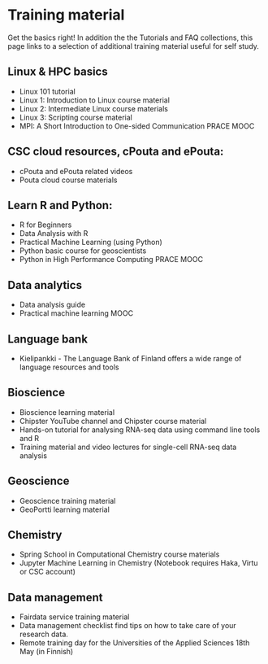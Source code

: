 # Training material

Get the basics right! In addition the the Tutorials 
and FAQ collections, 
this page links to a selection of additional training material useful 
for self study.
 
## Linux & HPC basics
*   Linux 101 tutorial
*   Linux 1: Introduction to Linux course material
*   Linux 2: Intermediate Linux course materials
*   Linux 3: Scripting course material
*   MPI: A Short Introduction to One-sided Communication PRACE MOOC
 
## CSC cloud resources, cPouta and ePouta:
*   cPouta and ePouta related videos
*   Pouta cloud course materials
 
## Learn R and Python:
*   R for Beginners
*   Data Analysis with R
*   Practical Machine Learning (using Python)
*   Python basic course for geoscientists
*   Python in High Performance Computing PRACE MOOC
 
## Data analytics
*   Data analysis guide
*   Practical machine learning MOOC
 
## Language bank
*   Kielipankki - The Language Bank of Finland offers a wide range of language resources and tools
 
## Bioscience
*   Bioscience learning material
*   Chipster YouTube channel and Chipster course material
*   Hands-on tutorial for analysing RNA-seq data using command line tools and R
*   Training material and video lectures for single-cell RNA-seq data analysis

## Geoscience
*   Geoscience training material
*   GeoPortti learning material
 
## Chemistry
*   Spring School in Computational Chemistry course materials
*   Jupyter Machine Learning in Chemistry (Notebook requires Haka, Virtu or CSC account)
 
## Data management
*   Fairdata service training material
*   Data management checklist find tips on how to take care of your research data.
*   Remote training day for the Universities of the Applied Sciences 18th May (in Finnish)
